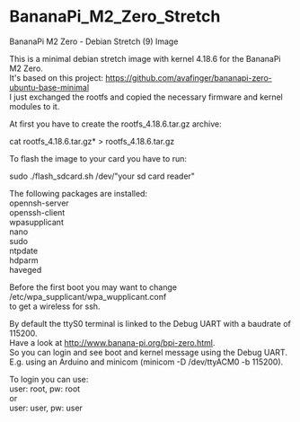 # BananaPi_M2_Zero_Stretch
BananaPi M2 Zero - Debian Stretch (9) Image

This is a minimal debian stretch image with kernel 4.18.6 for the BananaPi M2 Zero.  
It's based on this project: https://github.com/avafinger/bananapi-zero-ubuntu-base-minimal  
I just exchanged the rootfs and copied the necessary firmware and kernel modules to it.

At first you have to create the rootfs_4.18.6.tar.gz archive:  

  cat rootfs_4.18.6.tar.gz* > rootfs_4.18.6.tar.gz
  
  
To flash the image to your card you have to run:  
  
  sudo ./flash_sdcard.sh /dev/"your sd card reader"  
  

The following packages are installed:  
opennsh-server  
openssh-client  
wpasupplicant  
nano  
sudo  
ntpdate  
hdparm  
haveged

Before the first boot you may want to change /etc/wpa_supplicant/wpa_wupplicant.conf  
to get a wireless for ssh.  

By default the ttyS0 terminal is linked to the Debug UART with a baudrate of 115200.  
Have a look at http://www.banana-pi.org/bpi-zero.html.  
So you can login and see boot and kernel message using the Debug UART.  
E.g. using an Arduino and minicom (minicom -D /dev/ttyACM0 -b 115200).  

To login you can use:  
user: root, pw: root  
or  
user: user, pw: user

